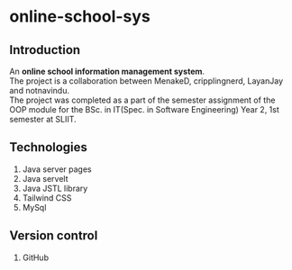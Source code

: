 # online-school-sys

## Introduction

An **online school information management system**.  
The project is a collaboration between MenakeD, cripplingnerd, LayanJay and notnavindu.  
The project was completed as a part of the semester assignment of the OOP module for the BSc. in IT(Spec. in Software Engineering) Year 2, 1st semester at SLIIT.  


## Technologies

1. Java server pages
2. Java servelt
3. Java JSTL library
4. Tailwind CSS
5. MySql

## Version control

1. GitHub

